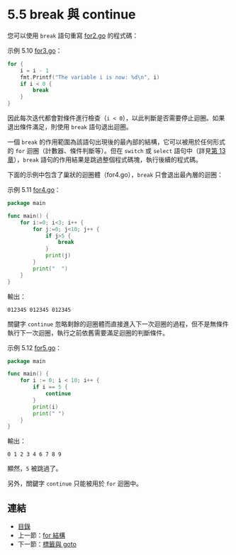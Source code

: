 # 5.5 break 與 continue

您可以使用 `break` 語句重寫 [for2.go](examples/chapter_5/for2.go) 的程式碼：

示例 5.10 [for3.go](examples/chapter_5/for3.go)：

```go
for {
	i = i - 1
	fmt.Printf("The variable i is now: %d\n", i)
	if i < 0 {
		break
	}
}
```

因此每次迭代都會對條件進行檢查（`i < 0`），以此判斷是否需要停止迴圈。如果退出條件滿足，則使用 `break` 語句退出迴圈。

一個 `break` 的作用範圍為該語句出現後的最內部的結構，它可以被用於任何形式的 `for` 迴圈（計數器、條件判斷等）。但在 `switch` 或 `select` 語句中（詳見[第 13 章](13.0.md)），`break` 語句的作用結果是跳過整個程式碼塊，執行後續的程式碼。

下面的示例中包含了巢狀的迴圈體（for4.go），`break` 只會退出最內層的迴圈：

示例 5.11 [for4.go](examples/chapter_5/for4.go)：

```go
package main

func main() {
	for i:=0; i<3; i++ {
		for j:=0; j<10; j++ {
			if j>5 {
			    break   
			}
			print(j)
		}
		print("  ")
	}
}
```

輸出：

	012345 012345 012345

關鍵字 `continue` 忽略剩餘的迴圈體而直接進入下一次迴圈的過程，但不是無條件執行下一次迴圈，執行之前依舊需要滿足迴圈的判斷條件。

示例 5.12 [for5.go](examples/chapter_5/for5.go)：

```go
package main

func main() {
	for i := 0; i < 10; i++ {
		if i == 5 {
			continue
		}
		print(i)
		print(" ")
	}
}
```

輸出：

```
0 1 2 3 4 6 7 8 9
```

顯然，`5` 被跳過了。

另外，關鍵字 `continue` 只能被用於 `for` 迴圈中。

## 連結

- [目錄](directory.md)
- 上一節：[for 結構](05.4.md)
- 下一節：[標籤與 goto](05.6.md)
